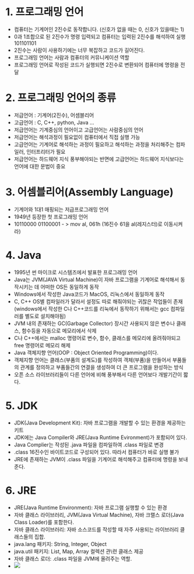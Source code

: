 # 1. 프로그래밍 언어
- 컴퓨터는 기계어인 2진수로 동작합니다.
  (신호가 없을 때는 0, 신호가 있을때는 1)
- 0과 1조합으로 된 2진수가 명령 입력되고
  컴퓨터는 입력된 2진수를 해석하여 실행
  101101101
- 2진수는 사람이 사용하기에는 너무 복잡하고 코드가 길어진다.
- 프로그래밍 언어는 사람과 컴퓨터의 커뮤니케이션 역할
- 프로그래밍 언어로 작성된 코드가 실행되면
  2진수로 변환되어 컴퓨터에 명령을 전달

# 2. 프로그래밍 언어의 종류
- 저급언어 : 기계어(2진수), 어셈블리어
- 고급언어 : C, C++, python, Java ...
- 저급언어는 기계중심의 언어이고 고급언어는 사람중심의 언어
- 저급언어는 해석과정이 필요없이 컴퓨터에서 직접 실행 가능
- 고급언어는 기계어로 해석하는 과정이 필요하고 해석하는 과정을 처리해주는 컴파일러, 인터프리터가 필요
- 저급언어는 하드웨어 지식 풍부해야되는 반면에 고급언어는 하드웨어 지식보다는 언어에 대한 문법이 중요

# 3. 어셈블리어(Assembly Language)
- 기계어와 1대1 매핑되는 저급프로그래밍 언어
- 1949년 등장한 첫 프로그래밍 언어
- 10110000 01100001 - > mov al, 061h
  (16진수 61을 al(레지스터)로 이동시켜라)

# 4. Java
- 1995년 썬 마이크로 시스템즈에서 발표한 프로그래밍 언어
- Java는 JVM(JAVA Virtual Machine)이 자바 프로그램을 기계어로 해석해서 동작시키는 데 어떠한 OS든 동일하게 동작
- Windows에서 작성한 Java코드가 MacOS, 리눅스에서 동일하게 동작
- C, C++ OS별 컴파일러가 달라서 설정도 따로 해줘야되는 귀찮은 작업들이 존재(windows에서 작성한 C나 C++코드를  리눅에서 동작하기 위해서는 gcc 컴파일러를 별도로 설치해야됨)
- JVM 내의 존재하는 GC(Garbage Collector) 장시간 사용되지 않은 변수나 클래스, 함수등을 자동으로 메모리에서 삭제
- C나 C++에서는 malloc 명령어로 변수, 함수, 클래스를 메모리에 올려줘야되고 free 명령어로 메모리 해제
- Java 객체지향 언어(OOP : Object Oriented Programming)이다.
- 객체지향 언어는 클래스(부품의 설계도)를 작성하여 객체(부품)을 만들어서 부품들의 관계를 정의하고 부품들간의 연결을 생성하여 더 큰 프로그램을 완성하는 방식
- 오픈 소스 라이브러리들이 다른 언어에 비해 풍부해서 다른 언어보다 개발기간이 짧다.

# 5. JDK
- JDK(Java Development Kit): 자바 프로그램을 개발할 수 있는 환경을 제공하는 키트
- JDK에는 Java Compiler와 JRE(Java Runtime Evironment)가 포함되어 있다.
- Java Complier는 작성된 .java 파일을 컴파일하여 .class 파일로 변경
- .class 16진수인 바이트코드로 구성되어 있다. 따라서 컴퓨터가 바로 실행 불가
- JRE에 존재하는 JVM이 .class 파일을 기계어로 해석해주고 컴퓨터에 명령을 보내준다.

# 6. JRE
- JRE(Java Runtime Environment): 자바 프로그램 실행할 수 있는 환경
- 자바 클래스 라이브러리, JVM(Java Virtual Machine), 자바 크랠스 로더(Java Class Loader)를 포함한다.
- 자바 클래스 라이브러리: 자바 소스코드를 작성할 때 자주 사용되는 라이브러리 클래스들의 집합.
- java.lang 패키지: String, Integer, Object
- java.util 패키지: List, Map, Array 컬렉션 관\련 클래스 제공
- 자바 클래스 로더: .class 파일을 JVM에 올려주는 역할.
- <img src="images/JDK 구동과정.jpg">




